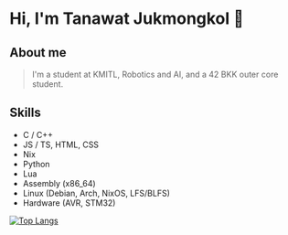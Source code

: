 # Hi, I'm Tanawat Jukmongkol 👋

## About me
> I'm a student at KMITL, Robotics and AI, and a 42 BKK outer core student.

## Skills
- C / C++
- JS / TS, HTML, CSS
- Nix
- Python
- Lua
- Assembly (x86_64)
- Linux (Debian, Arch, NixOS, LFS/BLFS)
- Hardware (AVR, STM32)

[![Top Langs](https://github-readme-stats.vercel.app/api/top-langs/?username=TanawatJukmongkol&layout=compact&theme=dark)](https://github.com/anuraghazra/github-readme-stats)
